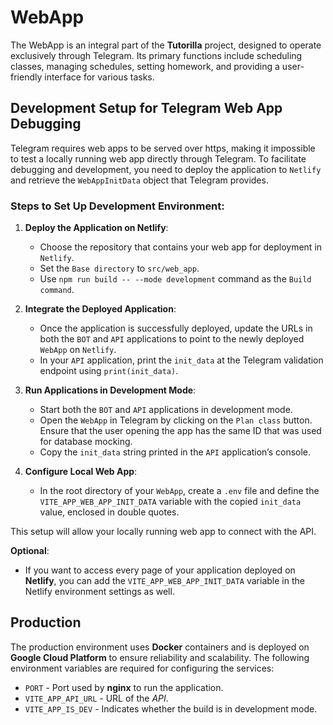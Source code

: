 # WebApp

The WebApp is an integral part of the **Tutorilla** project, designed to operate exclusively through Telegram.
Its primary functions include scheduling classes, managing schedules, setting homework, and providing a user-friendly interface for various tasks.

## Development Setup for Telegram Web App Debugging

Telegram requires web apps to be served over https, making it impossible to test a locally running web app directly through Telegram.
To facilitate debugging and development, you need to deploy the application to `Netlify` and retrieve the `WebAppInitData` object that Telegram provides.

### Steps to Set Up Development Environment:

1. **Deploy the Application on Netlify**:
    - Choose the repository that contains your web app for deployment in `Netlify`.
    - Set the `Base directory` to `src/web_app`.
    - Use `npm run build -- --mode development` command as the `Build command`.

2. **Integrate the Deployed Application**:
    - Once the application is successfully deployed, update the URLs in both the `BOT` and `API` applications to point to the newly deployed `WebApp` on `Netlify`.
    - In your `API` application, print the `init_data` at the Telegram validation endpoint using `print(init_data)`.

3. **Run Applications in Development Mode**:
    - Start both the `BOT` and `API` applications in development mode.
    - Open the `WebApp` in Telegram by clicking on the `Plan class` button. Ensure that the user opening the app has the same ID that was used for database mocking.
    - Copy the `init_data` string printed in the `API` application’s console.

4. **Configure Local Web App**:
    - In the root directory of your `WebApp`, create a `.env` file and define the `VITE_APP_WEB_APP_INIT_DATA` variable with the copied `init_data` value, enclosed in double quotes.

This setup will allow your locally running web app to connect with the API.

**Optional**:
- If you want to access every page of your application deployed on **Netlify**, you can add the `VITE_APP_WEB_APP_INIT_DATA` variable in the Netlify environment settings as well.

## Production

The production environment uses **Docker** containers and is deployed on **Google Cloud Platform** to ensure reliability and scalability.
The following environment variables are required for configuring the services:

* `PORT` - Port used by **nginx** to run the application.
* `VITE_APP_API_URL` - URL of the *API*.
* `VITE_APP_IS_DEV` - Indicates whether the build is in development mode.

